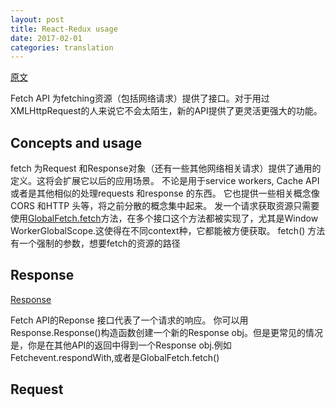 ```yaml
---
layout: post
title: React-Redux usage 
date: 2017-02-01
categories: translation
---
```

[原文](https://developer.mozilla.org/en-US/docs/Web/API/Fetch_API)

Fetch API 为fetching资源（包括网络请求）提供了接口。对于用过XMLHttpRequest的人来说它不会太陌生，新的API提供了更灵活更强大的功能。

## Concepts and usage

fetch 为Request 和Response对象（还有一些其他网络相关请求）提供了通用的定义。这将会扩展它以后的应用场景。
不论是用于service workers, Cache API或者是其他相似的处理requests 和response 的东西。
它也提供一些相关概念像CORS 和HTTP 头等，将之前分散的概念集中起来。
发一个请求获取资源只需要使用[GlobalFetch.fetch](https://developer.mozilla.org/en-US/docs/Web/API/WindowOrWorkerGlobalScope/fetch)方法，在多个接口这个方法都被实现了，尤其是Window WorkerGlobalScope.这使得在不同context种，它都能被方便获取。
fetch() 方法有一个强制的参数，想要fetch的资源的路径


## Response 

[Response](https://developer.mozilla.org/en-US/docs/Web/API/Response)

Fetch API的Reponse 接口代表了一个请求的响应。
你可以用Response.Response()构造函数创建一个新的Response obj。但是更常见的情况是，你是在其他API的返回中得到一个Response obj.例如Fetchevent.respondWith,或者是GlobalFetch.fetch()

## Request